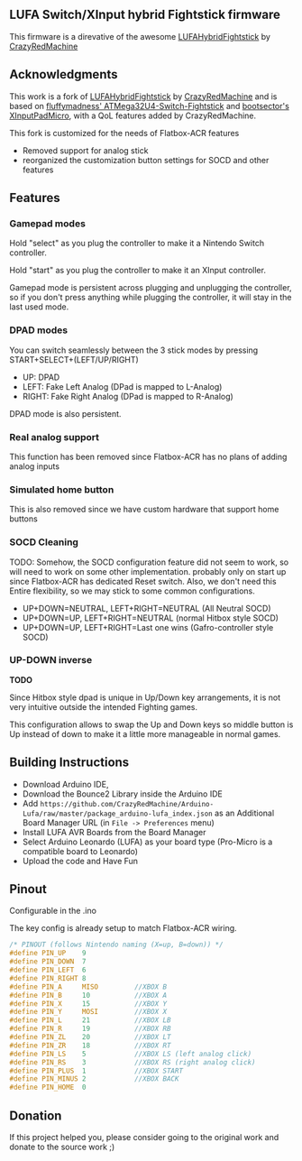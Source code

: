 ## LUFA Switch/XInput hybrid Fightstick firmware

This firmware is a direvative of the awesome [LUFAHybridFightstick](https://github.com/CrazyRedMachine/LUFAHybridFightstick) by [CrazyRedMachine](https://github.com/CrazyRedMachine)

## Acknowledgments

This work is a fork of [LUFAHybridFightstick](https://github.com/CrazyRedMachine/LUFAHybridFightstick) by [CrazyRedMachine](https://github.com/CrazyRedMachine) and
is based on [fluffymadness' ATMega32U4-Switch-Fightstick](https://github.com/fluffymadness/ATMega32U4-Switch-Fightstick)
and [bootsector's XInputPadMicro](https://github.com/bootsector/XInputPadMicro), with a QoL features added by CrazyRedMachine.

This fork is customized for the needs of Flatbox-ACR features

* Removed support for analog stick
* reorganized the customization button settings for SOCD and other features
 
## Features

### Gamepad modes

Hold "select" as you plug the controller to make it a Nintendo Switch controller.

Hold "start" as you plug the controller to make it an XInput controller.

Gamepad mode is persistent across plugging and unplugging the controller, so if you don't press anything while plugging the controller, it will stay in the last used mode. 

### DPAD modes

You can switch seamlessly between the 3 stick modes by pressing START+SELECT+(LEFT/UP/RIGHT)

- UP: DPAD 
- LEFT: Fake Left Analog (DPad is mapped to L-Analog)
- RIGHT: Fake Right Analog (DPad is mapped to R-Analog)

DPAD mode is also persistent.

### Real analog support

This function has been removed since Flatbox-ACR has no plans of adding analog inputs

### Simulated home button

This is also removed since we have custom hardware that support home buttons

### SOCD Cleaning

TODO: Somehow, the SOCD configuration feature did not seem to work, so will need to work on some other implementation.  probably only on start up since Flatbox-ACR has dedicated Reset switch.
Also, we don't need this Entire flexibility, so we may stick to some common configurations.

* UP+DOWN=NEUTRAL, LEFT+RIGHT=NEUTRAL (All Neutral SOCD)
* UP+DOWN=UP, LEFT+RIGHT=NEUTRAL (normal Hitbox style SOCD)
* UP+DOWN=UP, LEFT+RIGHT=Last one wins (Gafro-controller style SOCD)

### UP-DOWN inverse

**TODO**

Since Hitbox style dpad is unique in Up/Down key arrangements, it is not very intuitive outside the intended Fighting games.

This configuration allows to swap the Up and Down keys so middle button is Up instead of down to make it a little more manageable in normal games.

## Building Instructions

- Download Arduino IDE, 
- Download the Bounce2 Library inside the Arduino IDE
- Add `https://github.com/CrazyRedMachine/Arduino-Lufa/raw/master/package_arduino-lufa_index.json` as an Additional Board Manager URL (in `File -> Preferences` menu)
- Install LUFA AVR Boards from the Board Manager
- Select Arduino Leonardo (LUFA) as your board type (Pro-Micro is a compatible board to Leonardo)
- Upload the code and Have Fun

## Pinout

Configurable in the .ino

The key config is already setup to match Flatbox-ACR wiring.

```C
/* PINOUT (follows Nintendo naming (X=up, B=down)) */
#define PIN_UP    9
#define PIN_DOWN  7
#define PIN_LEFT  6
#define PIN_RIGHT 8
#define PIN_A     MISO         //XBOX B
#define PIN_B     10           //XBOX A  
#define PIN_X     15           //XBOX Y
#define PIN_Y     MOSI         //XBOX X     
#define PIN_L     21           //XBOX LB
#define PIN_R     19           //XBOX RB
#define PIN_ZL    20           //XBOX LT
#define PIN_ZR    18           //XBOX RT
#define PIN_LS    5            //XBOX LS (left analog click)
#define PIN_RS    3            //XBOX RS (right analog click)
#define PIN_PLUS  1            //XBOX START
#define PIN_MINUS 2            //XBOX BACK
#define PIN_HOME  0
```

## Donation

If this project helped you, please consider going to the original work and donate to the source work ;)